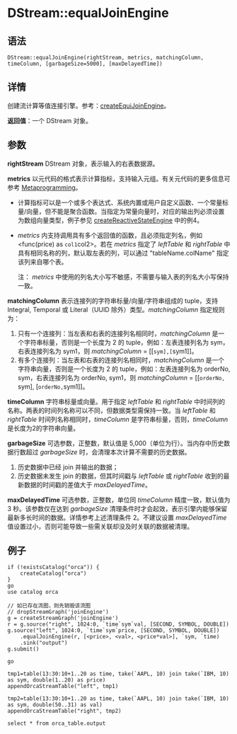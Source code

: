 # DStream::equalJoinEngine

## 语法

`DStream::equalJoinEngine(rightStream, metrics, matchingColumn, timeColumn,
[garbageSize=5000], [maxDelayedTime])`

## 详情

创建流计算等值连接引擎。参考：[createEquiJoinEngine](../c/createEquiJoinEngine.md)。

**返回值**：一个 DStream 对象。

## 参数

**rightStream** DStream 对象，表示输入的右表数据源。

**metrics** 以元代码的格式表示计算指标，支持输入元组。有关元代码的更多信息可参考 [Metaprogramming](../c/../../progr/objs/meta_progr.md)。

* 计算指标可以是一个或多个表达式、系统内置或用户自定义函数、一个常量标量/向量，但不能是聚合函数。当指定为常量向量时，对应的输出列必须设置为数组向量类型，例子参见
  [createReactiveStateEngine](../c/createReactiveStateEngine.md) 中的例4。
* *metrics* 内支持调用具有多个返回值的函数，且必须指定列名，例如 <func(price) as
  `col1`col2>。若在 *metrics* 指定了 *leftTable* 和 *rightTable*
  中具有相同名称的列，默认取左表的列，可以通过 "tableName.colName" 指定该列来自哪个表。

  注： *metrics*
  中使用的列名大小写不敏感，不需要与输入表的列名大小写保持一致。

**matchingColumn** 表示连接列的字符串标量/向量/字符串组成的 tuple，支持 Integral,
Temporal 或 Literal（UUID 除外）类型。*matchingColumn* 指定规则为：

1. 只有一个连接列：当左表和右表的连接列名相同时，*matchingColumn* 是一个字符串标量，否则是一个长度为 2 的
   tuple，例如：左表连接列名为 sym，右表连接列名为 sym1，则 *matchingColumn* =
   [[`sym],[`sym1]]。
2. 有多个连接列：当左表和右表的连接列名相同时，*matchingColumn* 是一个字符串向量，否则是一个长度为 2 的
   tuple，例如：左表连接列名为 orderNo, sym，右表连接列名为 orderNo, sym1，则 *matchingColumn* =
   [[`orderNo, `sym], [`orderNo,`sym1]]。

**timeColumn** 字符串标量或向量。用于指定 *leftTable* 和
*rightTable* 中时间列的名称。两表的时间列名称可以不同，但数据类型需保持一致。当 *leftTable* 和
*rightTable* 时间列名称相同时，*timeColumn* 是字符串标量，否则，*timeColumn*
是长度为2的字符串向量。

**garbageSize** 可选参数，正整数，默认值是 5,000（单位为行）。当内存中历史数据行数超过
*garbageSize* 时，会清理本次计算不需要的历史数据。

1. 历史数据中已经 join 并输出的数据；
2. 历史数据未发生 join 的数据，但其时间戳与 *leftTable* 或 *rightTable* 收到的最新数据的时间戳的差值大于
   *maxDelayedTime*。

**maxDelayedTime** 可选参数，正整数，单位同 *timeColumn* 精度一致，默认值为 3
秒。该参数仅在达到 *garbageSize* 清理条件时才会起效，表示引擎内能够保留最新多长时间的数据。详情参考上述清理条件 2。不建议设置
*maxDelayedTime* 值设置过小，否则可能导致一些需关联却没及时关联的数据被清理。

## 例子

```
if (!existsCatalog("orca")) {
	createCatalog("orca")
}
go
use catalog orca

// 如已存在流图，则先销毁该流图
// dropStreamGraph('joinEngine')
g = createStreamGraph('joinEngine')
r = g.source("right", 1024:0, `time`sym`val, [SECOND, SYMBOL, DOUBLE])
g.source("left", 1024:0, `time`sym`price, [SECOND, SYMBOL, DOUBLE])
    .equalJoinEngine(r, [<price>, <val>, <price*val>], `sym, `time)
    .sink("output")
g.submit()

go

tmp1=table(13:30:10+1..20 as time, take(`AAPL, 10) join take(`IBM, 10) as sym, double(1..20) as price)
appendOrcaStreamTable("left", tmp1)

tmp2=table(13:30:10+1..20 as time, take(`AAPL, 10) join take(`IBM, 10) as sym, double(50..31) as val)
appendOrcaStreamTable("right", tmp2)

select * from orca_table.output
```

